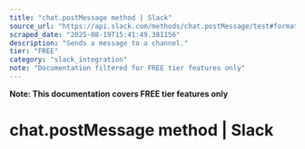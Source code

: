```yaml
---
title: "chat.postMessage method | Slack"
source_url: "https://api.slack.com/methods/chat.postMessage/test#formatting"
scraped_date: "2025-08-19T15:41:49.381156"
description: "Sends a message to a channel."
tier: "FREE"
category: "slack_integration"
note: "Documentation filtered for FREE tier features only"
---
```

**Note: This documentation covers FREE tier features only**

# chat.postMessage method | Slack

